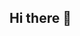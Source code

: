 ## Hi there 👋

<!--
**karanujohn/karanujohn** is a ✨ _special_ ✨ repository because its `README.md` (this file) appears on your GitHub profile.

Here are some ideas to get you started:
My names are Karanu John An aspiring Dev. 
- 🔭 I’m interested in software Development . 
- 🌱 I’m currently learning Html , Css , Javascript and Python 
- 👯 I’m currently working on an E-commerce project . 
- 🤔 I'm currently studying in IYF 
- 💬 You can reach me through e-mail : karanujohnkiarie@gmail.com
- 📫 
- 😄 Pronouns: ...
- ⚡ Fun fact: I love programming 
-->
